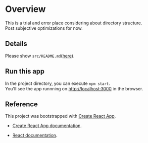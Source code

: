 # Overview

This is a trial and error place considering about directory structure.\
Post subjective optimizations for now.

## Details
Please show `src/README.md`([here](/src)).

## Run this app

In the project directory, you can execute `npm start`.\
You'll see the app runnning on [http://localhost:3000](http://localhost:3000) in the browser.

## Reference

This project was bootstrapped with [Create React App](https://github.com/facebook/create-react-app).

* [Create React App documentation](https://facebook.github.io/create-react-app/docs/getting-started).

* [React documentation](https://reactjs.org/).
